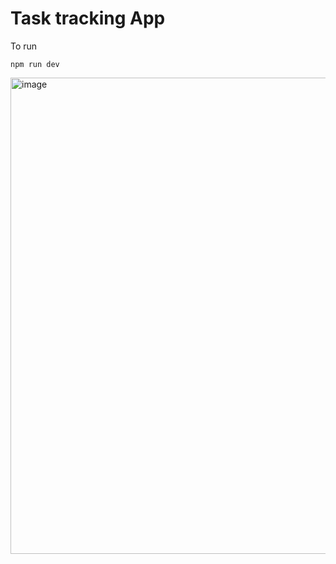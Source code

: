 # Task tracking App

To run

`npm run dev`

<img width="1399" height="762" alt="image" src="https://github.com/user-attachments/assets/50047c9e-fd62-4772-a0b2-543f4e36d6cf" />
